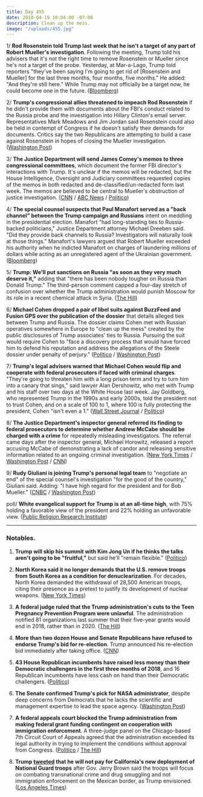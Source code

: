 ```yaml
---
title: Day 455
date: 2018-04-19 10:04:00 -07:00
description: Clean up the mess.
image: "/uploads/455.jpg"
---
```


1/ **Rod Rosenstein told Trump last week that he isn't a target of any part of Robert Mueller's investigation**. Following the meeting, Trump told his advisers that it's not the right time to remove Rosenstein or Mueller since he's not a target of the probe. Yesterday, at Mar-a-Lago, Trump told reporters "they've been saying I'm going to get rid of \[Rosenstein and Mueller\] for the last three months, four months, five months." He added: "And they're still here." While Trump may not officially be a target now, he could become one in the future. ([Bloomberg](https://www.bloomberg.com/news/articles/2018-04-19/rosenstein-said-to-tell-trump-he-s-not-target-in-mueller-probe))

2/ **Trump's congressional allies threatened to impeach Rod Rosenstein** if he didn't provide them with documents about the FBI's conduct related to the Russia probe and the investigation into Hillary Clinton's email server. Representatives Mark Meadows and Jim Jordan said Rosenstein could also be held in contempt of Congress if he doesn't satisfy their demands for documents. Critics say the two Republicans are attempting to build a case against Rosenstein in hopes of closing the Mueller investigation. ([Washington Post](https://www.washingtonpost.com/politics/trump-allies-press-rosenstein-in-private-meeting-in-latest-sign-of-tensions/2018/04/18/ae2e2fd6-433b-11e8-ad8f-27a8c409298b_story.html))

3/ **The Justice Department will send James Comey's memos to three congressional committees**, which document the former FBI director's interactions with Trump. It's unclear if the memos will be redacted, but the House Intelligence, Oversight and Judiciary committees requested copies of the memos in both redacted and de-classified/un-redacted form last week. The memos are believed to be central to Mueller's obstruction of justice investigation. ([CNN](https://www.cnn.com/2018/04/19/politics/comey-memos-congress/index.html) / [ABC News](http://abcnews.go.com/Politics/doj-make-comey-memos-congress-subpoena-threat-sources/story?id=54590778) / [Politico](https://www.politico.com/story/2018/04/19/doj-expected-to-deliver-comey-memos-to-congress-537825))

4/ **The special counsel suspects that Paul Manafort served as a "back channel" between the Trump campaign and Russians** intent on meddling in the presidential election. Manafort "had long-standing ties to Russia-backed politicians," Justice Department attorney Michael Dreeben said. "Did they provide back channels to Russia? Investigators will naturally look at those things." Manafort's lawyers argued that Robert Mueller exceeded his authority when he indicted Manafort on charges of laundering millions of dollars while acting as an unregistered agent of the Ukrainian government. ([Bloomberg](https://www.bloomberg.com/news/articles/2018-04-19/manafort-probed-as-back-channel-to-russia-u-s-lawyer-says))

5/ **Trump: We'll put sanctions on Russia "as soon as they very much deserve it,"** adding that "there has been nobody tougher on Russia than Donald Trump." The third-person comment capped a four-day stretch of confusion over whether the Trump administration would punish Moscow for its role in a recent chemical attack in Syria. ([The Hill](http://thehill.com/homenews/administration/383851-trump-well-put-sanctions-on-russia-as-soon-as-they-very-much-deserve))

6/ **Michael Cohen dropped a pair of libel suits against BuzzFeed and Fusion GPS over the publication of the dossier** that details alleged ties between Trump and Russia. The dossier claims Cohen met with Russian operatives somewhere in Europe to "clean up the mess" created by the public disclosures of Trump associates' ties to Russia. Pursuing the suit would require Cohen to "face a discovery process that would have forced him to defend his reputation and address the allegations of the Steele dossier under penalty of perjury." ([Politico](https://www.politico.com/story/2018/04/19/michael-cohen-drops-buzzfeed-fusion-lawsuit-537327) / [Washington Post](https://www.washingtonpost.com/politics/trump-attorney-michael-cohen-withdraws-libel-lawsuits-over-russia-dossier/2018/04/19/206ff242-43d1-11e8-ad8f-27a8c409298b_story.html))

7/ **Trump's legal advisers warned that Michael Cohen would flip and cooperate with federal prosecutors if faced with criminal charges**. "They're going to threaten him with a long prison term and try to turn him into a canary that sings," said lawyer Alan Dershowitz, who met with Trump and his staff over two days at the White House last week. Jay Goldberg, who represented Trump in the 1990s and early 2000s, told the president not to trust Cohen, and on a scale of 100 to 1, where 100 is fully protecting the president, Cohen "isn't even a 1." ([Wall Street Journal](https://www.wsj.com/articles/cohen-would-turn-against-president-if-charged-counselor-warned-trump-1524093151) / [Politico](https://www.politico.com/story/2018/04/18/trump-michael-cohen-flip-536926))

8/ **The Justice Department's inspector general referred its finding to federal prosecutors to determine whether Andrew McCabe should be charged with a crime** for repeatedly misleading investigators. The referral came days after the inspector general, Michael Horowitz, released a report accusing McCabe of demonstrating a lack of candor and releasing sensitive information related to an ongoing criminal investigation. ([New York Times](https://www.nytimes.com/2018/04/19/us/politics/andrew-mccabe-fbi-inspector-general-criminal-referral.html) / [Washington Post](https://www.washingtonpost.com/world/national-security/inspector-general-referred-findings-on-mccabe-to-us-attorney-for-consideration-of-criminal-charges/2018/04/19/a200cabc-43f3-11e8-8569-26fda6b404c7_story.html) / [CNN](https://www.cnn.com/2018/04/19/politics/justice-mccabe-criminal-referral/index.html))

9/ **Rudy Giuliani is joining Trump's personal legal team** to "negotiate an end" of the special counsel's investigation "for the good of the country," Giuliani said. Adding: "I have high regard for the president and for Bob Mueller."  ([CNBC](https://www.cnbc.com/2018/04/19/rudy-giuliani-is-joining-president-trumps-personal-legal-team-for-the-mueller-probe.html) / [Washington Post](https://www.washingtonpost.com/politics/giuliani-says-he-is-joining-trumps-legal-team-to-negotiate-an-end-to-mueller-probe/2018/04/19/b175fc10-4411-11e8-8569-26fda6b404c7_story.html))

poll/ **White evangelical support for Trump is at an all-time high**, with 75% holding a favorable view of the president and 22% holding an unfavorable view. ([Public Religion Research Institute](https://www.prri.org/spotlight/white-evangelical-support-for-donald-trump-at-all-time-high/))

---

### Notables.

1. **Trump will skip his summit with Kim Jong Un if he thinks the talks aren't going to be "fruitful,"** but said he'll "remain flexible." ([Politico](https://www.politico.com/story/2018/04/18/trump-north-korea-talks-536444))

2. **North Korea said it no longer demands that the U.S. remove troops from South Korea as a condition for denuclearization**. For decades, North Korea demanded the withdrawal of 28,500 American troops, citing their presence as a pretext to justify its development of nuclear weapons. ([New York Times](https://www.nytimes.com/2018/04/19/world/asia/north-korea-american-troops-withdrawal-trump.html))

3. **A federal judge ruled that the Trump administration's cuts to the Teen Pregnancy Prevention Program were unlawful**. The administration notified 81 organizations last summer that their five-year grants would end in 2018, rather than in 2020. ([The Hill](http://thehill.com/policy/healthcare/383996-judge-rules-trump-administrations-cut-to-teen-pregnancy-prevention-program))

4. **More than two dozen House and Senate Republicans have refused to endorse Trump's bid for re-election**. Trump announced his re-election bid immediately after taking office. ([CNN](https://www.cnn.com/2018/04/19/politics/congress-republicans-trump-second-term/index.html))

5. **43 House Republican incumbents have raised less money than their Democratic challengers in the first three months of 2018**, and 16 Republican incumbents have less cash on hand than their Democratic challengers. ([Politico](https://www.politico.com/story/2018/04/19/house-republicans-fundraising-2018-midterms-493823))

6. **The Senate confirmed Trump's pick for NASA administrator**, despite deep concerns from Democrats that he lacks the scientific and management expertise to lead the space agency. ([Washington Post](https://www.washingtonpost.com/politics/senate-confirms-trump-pick-as-nasa-administrator-over-democratic-objections/2018/04/19/58692c6a-43f2-11e8-baaf-8b3c5a3da888_story.html))

7. **A federal appeals court blocked the Trump administration from making federal grant funding contingent on cooperation with immigration enforcement**. A three-judge panel on the Chicago-based 7th Circuit Court of Appeals agreed that the administration exceeded its legal authority in trying to implement the conditions without approval from Congress. ([Politico](https://www.politico.com/story/2018/04/19/appeals-court-ruling-trump-sanctuary-cities-537823) / [The Hill](http://thehill.com/homenews/administration/384000-appeals-court-rules-against-trump-effort-to-hit-sanctuary-cities))

8. **Trump [tweeted](https://twitter.com/realDonaldTrump/status/986994992177561600) that he will not pay for California's new deployment of National Guard troops** after Gov. Jerry Brown said the troops will focus on combating transnational crime and drug smuggling and not immigration enforcement on the Mexican border, as Trump envisioned. ([Los Angeles Times](http://www.latimes.com/politics/essential/la-pol-ca-essential-politics-updates-with-one-tweet-trump-appears-to-scrap-1524156556-htmlstory.html))